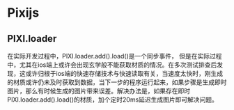 # Pixijs

## PIXI.loader

在实际开发过程中，PIXI.loader.add().load()是一个同步事件， 但是在实际过程中，尤其在ios端上或许会出现玄学般不能获取材质的情况。在多次测试排查后发现，这或许归根于ios端的快速存储技术与快速读取有关，当速度太快时，刚生成的材质或许仍未及时获取到数据，当下一步的程序运行起来，如果步骤是生成即时图片，那么有时候生成的图片带来误差。解决办法是，如果存在即时PIXI.loader.add().load()的材质，加个定时20ms延迟生成图片即可解决问题。
